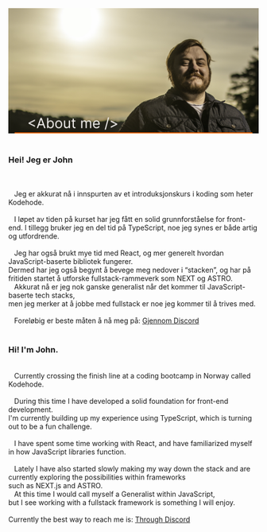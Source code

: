 <img src="./AboutmeImage.svg" alt="About me!"/>
<br>
<br>
<h3>Hei! Jeg er John</h3> <br>
<br>
&nbsp;&nbsp;&nbsp;Jeg er akkurat nå i innspurten av et introduksjonskurs i koding som heter Kodehode. <br>
<br>
&nbsp;&nbsp;&nbsp;I løpet av tiden  på kurset har jeg fått en solid grunnforståelse for front-end. I tillegg bruker jeg en del tid på TypeScript, noe jeg synes er både artig og utfordrende. <br>
<br>
&nbsp;&nbsp;&nbsp;Jeg har også brukt mye tid med React, og mer generelt hvordan JavaScript-baserte bibliotek fungerer. <br>
Dermed har jeg også begynt å bevege meg nedover i “stacken”, og har på fritiden startet å utforske fullstack-rammeverk som NEXT og ASTRO. <br>
&nbsp;&nbsp;&nbsp;Akkurat nå er jeg nok ganske generalist når det kommer til JavaScript-baserte tech stacks, <br>
men jeg merker at å jobbe med fullstack er noe jeg kommer til å trives med. <br>
<br>
&nbsp;&nbsp;&nbsp;Foreløbig er beste måten å nå meg på: <a href="https://discordapp.com/users/johnb08."> Gjennom Discord <a/>
<br>
<br>
<h3>Hi! I'm John.</h3>  <br>
&nbsp;&nbsp;&nbsp;Currently crossing the finish line at a coding bootcamp in Norway called Kodehode.<br>
<br>
&nbsp;&nbsp;&nbsp;During this time I have developed a solid foundation for front-end development. <br>
I'm currently building up my experience using TypeScript, which is turning out to be a fun challenge. <br>
<br>
&nbsp;&nbsp;&nbsp;I have spent some time working with React, and have familiarized myself in how JavaScript libraries function. <br>
<br>
&nbsp;&nbsp;&nbsp;Lately I have also started slowly making my way down the stack and are currently exploring the possibilities within frameworks <br>
such as NEXT.js and ASTRO. <br>
&nbsp;&nbsp;&nbsp;At this time I would call myself a Generalist within JavaScript,<br>
but I see working with a fullstack framework is something I will enjoy. <br>
<br>
Currently the best way to reach me is: <a href="https://discordapp.com/users/johnb08."> Through Discord <a/>

<!---
JohnB08/JohnB08 is a ✨ special ✨ repository because its `README.md` (this file) appears on your GitHub profile.
You can click the Preview link to take a look at your changes.
--->
